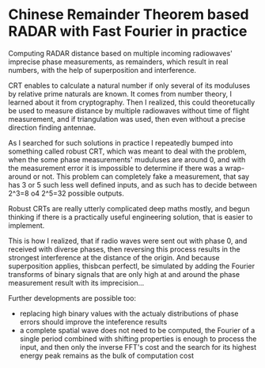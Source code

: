 # Chinese Remainder Theorem based RADAR with Fast Fourier in practice

Computing RADAR distance based on multiple incoming radiowaves' imprecise phase measurements, as remainders, which result in real numbers, with the help of superposition and interference.

CRT enables to calculate a natural number if only several of its moduluses by relative prime naturals are known. It comes from number theory, I learned about it from cryptography. Then I realized, this could theoretucally be used to measure distance by multiple radiowaves without time of flight measurement, and if triangulation was used, then even without a precise direction finding antennae.

As I searched for such solutions in practice I repeatedly bumped into something called robust CRT, which was meant to deal with the problem, when the some phase measurements' muduluses are around 0, and with the measurement error it is impossible to determine if there was a wrap-around or not. This problem can completely fake a measurement, that say has 3 or 5 such less well defined inputs, and as such has to decide between 2^3=8 o4 2^5=32 possible outputs.

Robust CRTs are really utterly complicated deep maths mostly, and begun thinking if there is a practically useful engineering solution, that is easier to implement.

This is how I realized, that if radio waves were sent out with phase 0, and received with diverse phases, then reversing this process results in the strongest interference at the distance of the origin. And because superposition applies, thisbcan perfectl, be simulated by adding the Fourier transforms of binary signals that are only high at and around the phase measurement result with its imprecision...

Further developments are possible too:
- replacing high binary values with the actualy distributions of phase errors should improve the inteference results
- a complete spatial wave does not need to be computed, the Fourier of a single period combined with shifting properties is enough to process the input, and then only the inverse FFT's cost and the search for its highest energy peak remains as the bulk of computation cost

